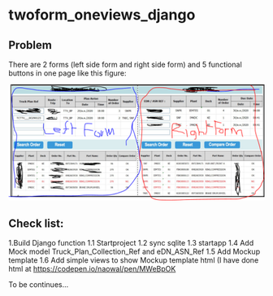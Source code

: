 # twoform_oneviews_django

## Problem
There are 2 forms (left side form and right side form)  and 5 functional buttons in one page like this figure:

![Image of Capture](https://raw.githubusercontent.com/naowal/twoform_oneviews_django/main/Capture2.PNG)

## Check list:
1.Build Django function
    1.1  Startproject
    1.2 sync sqlite
    1.3 startapp
    1.4 Add Mock model Truck_Plan_Collection_Ref and eDN_ASN_Ref
    1.5 Add Mockup template 
    1.6 Add simple views to show Mockup template html (I have done html at https://codepen.io/naowal/pen/MWeBpOK

To be continues...
